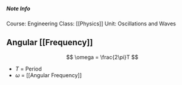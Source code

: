 ##### Note Info
Course: Engineering
Class: [[Physics]]
Unit: Oscillations and Waves
## Angular [[Frequency]]
$$ \omega = \frac{2\pi}T $$
- $T$ = Period
- $\omega$ = [[Angular Frequency]]